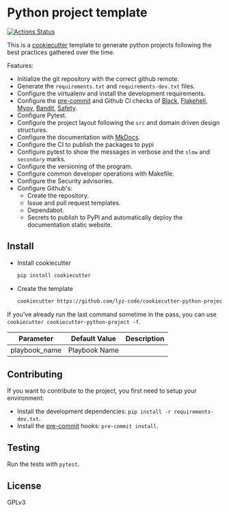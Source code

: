 # Python project template

[![Actions Status](https://github.com/lyz-code/cookiecutter-python-project/workflows/Python%20package/badge.svg)](https://github.com/lyz-code/cookiecutter-python-project/actions)

This is a [cookiecutter](https://github.com/cookiecutter/cookiecutter) template to
generate python projects following the best practices gathered over the time.

Features:

* Initialize the git repository with the correct github remote.
* Generate the `requirements.txt` and `requirements-dev.txt` files.
* Configure the virtualenv and install the development requirements.
* Configure the [pre-commit](https://github.com/pre-commit/pre-commit) and
    Github CI checks of [Black](https://black.readthedocs.io/en/stable/),
    [Flakehell](https://github.com/life4/flakehell), [Mypy](http://mypy-lang.org/),
    [Bandit](https://bandit.readthedocs.io/en/latest/),
    [Safety](https://github.com/pyupio/safety).
* Configure Pytest.
* Configure the project layout following the `src` and domain
    driven design structures.
* Configure the documentation with [MkDocs](https://www.mkdocs.org/).
* Configure the CI to publish the packages to pypi
* Configure pytest to show the messages in verbose and the `slow` and
    `secondary` marks.
* Configure the versioning of the program.
* Configure common developer operations with Makefile.
* Configure the Security advisories.
* Configure Github's:
    * Create the repository.
    * Issue and pull request templates.
    * Dependabot.
    * Secrets to publish to PyPI and automatically deploy the documentation
        static website.

## Install

* Install cookiecutter

    ```bash
    pip install cookiecutter
    ```

* Create the template

    ```bash
    cookiecutter https://github.com/lyz-code/cookiecutter-python-project -f
    ```

If you've already run the last command sometime in the pass, you can use
`cookiecutter cookiecutter-python-project -f`.

| Parameter     | Default Value | Description |
| ---           | ---           | ---         |
| playbook_name | Playbook Name |             |

## Contributing

If you want to contribute to the project, you first need to setup your
environment:

* Install the development dependencies: `pip install -r requirements-dev.txt`.
* Install the [pre-commit](https://pre-commit.com/) hooks: `pre-commit install`.

## Testing

Run the tests with `pytest`.

## License

GPLv3
